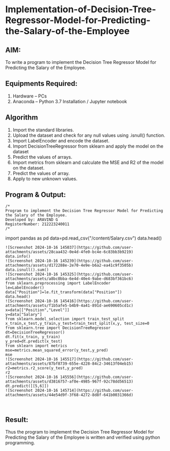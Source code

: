 # Implementation-of-Decision-Tree-Regressor-Model-for-Predicting-the-Salary-of-the-Employee

## AIM:
To write a program to implement the Decision Tree Regressor Model for Predicting the Salary of the Employee.

## Equipments Required:
1. Hardware – PCs
2. Anaconda – Python 3.7 Installation / Jupyter notebook

## Algorithm
1. Import the standard libraries.
2. Upload the dataset and check for any null values using .isnull()
function.
3. Import LabelEncoder and encode the dataset.
4. Import DecisionTreeRegressor from sklearn and apply the model on
the dataset
5. Predict the values of arrays.
6. Import metrics from sklearn and calculate the MSE and R2 of the
model on the dataset.
7. Predict the values of array.
8. Apply to new unknown values.


## Program & Output:
```
/*
Program to implement the Decision Tree Regressor Model for Predicting the Salary of the Employee.
Developed by: ARAVIND G
RegisterNumber: 212223240011
/*
```
import pandas as pd
data=pd.read_csv("/content/Salary.csv")
data.head()
```
![Screenshot 2024-10-16 145037](https://github.com/user-attachments/assets/28caa432-0e4d-4fe0-bc4e-6c83bb3b9219)
data.info()
![Screenshot 2024-10-16 145239](https://github.com/user-attachments/assets/d172288e-2e70-4e9e-b6a2-ea41c9f3505b)
data.isnull().sum()
![Screenshot 2024-10-16 145325](https://github.com/user-attachments/assets/a8bc0bba-6e4d-40e4-9abe-d683bf361bc6)
from sklearn.preprocessing import LabelEncoder
le=LabelEncoder()
data["Position"]=le.fit_transform(data["Position"])
data.head()
![Screenshot 2024-10-16 145416](https://github.com/user-attachments/assets/f1b5afe5-b4b9-4a41-891d-ae690605cd1c)
x=data[["Position","Level"]]
y=data["Salary"]
from sklearn.model_selection import train_test_split
x_train,x_test,y_train,y_test=train_test_split(x,y, test_size=0
from sklearn.tree import DecisionTreeRegressor
dt=DecisionTreeRegressor()
dt.fit(x_train, y_train)
y_pred=dt.predict(x_test)
from sklearn import metrics
mse=metrics.mean_squared_error(y_test,y_pred)
mse
![Screenshot 2024-10-16 145517](https://github.com/user-attachments/assets/87bf8739-655e-4228-84c2-34613f04eb15)
r2=metrics.r2_score(y_test,y_pred)
r2
![Screenshot 2024-10-16 145556](https://github.com/user-attachments/assets/d3816757-af0e-4985-967f-92c78dd56513)
dt.predict([[5,6]])
![Screenshot 2024-10-16 145714](https://github.com/user-attachments/assets/44e54d9f-3f68-4272-8d8f-641b0031366d)



```




## Result:
Thus the program to implement the Decision Tree Regressor Model for Predicting the Salary of the Employee is written and verified using python programming.
